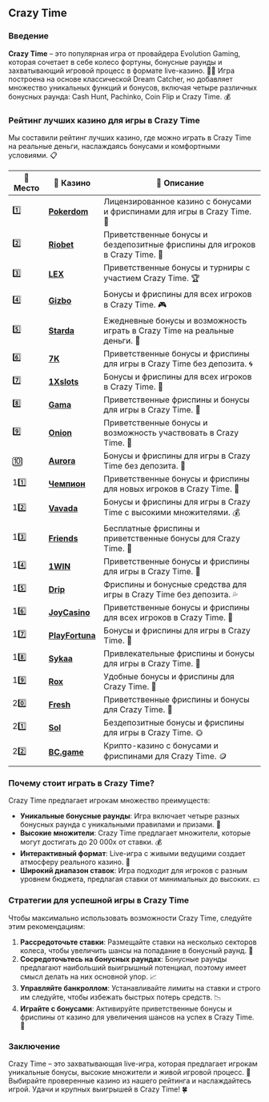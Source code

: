 ## Crazy Time

### Введение
**Crazy Time** – это популярная игра от провайдера Evolution Gaming, которая сочетает в себе колесо фортуны, бонусные раунды и захватывающий игровой процесс в формате live-казино. 🎡💎 Игра построена на основе классической Dream Catcher, но добавляет множество уникальных функций и бонусов, включая четыре различных бонусных раунда: Cash Hunt, Pachinko, Coin Flip и Crazy Time. 💰

### Рейтинг лучших казино для игры в Crazy Time
Мы составили рейтинг лучших казино, где можно играть в Crazy Time на реальные деньги, наслаждаясь бонусами и комфортными условиями. 📋

| 🥇 **Место** | 🎰 **Казино** | 💬 **Описание** |
|-------------|-------------|----------------|
| 1️⃣ | [**Pokerdom**](https://brandplay.link/4k77v2yx) | Лицензированное казино с бонусами и фриспинами для игры в Crazy Time. 🎁 |
| 2️⃣ | [**Riobet**](https://brandplay.link/7xBLTPyj) | Приветственные бонусы и бездепозитные фриспины для игроков в Crazy Time. 🤑 |
| 3️⃣ | [**LEX**](https://brandplay.link/zW4hdDFV) | Приветственные бонусы и турниры с участием Crazy Time. 🏆 |
| 4️⃣ | [**Gizbo**](https://brandplay.link/bprXw4YV) | Бонусы и фриспины для всех игроков в Crazy Time. 🎮 |
| 5️⃣ | [**Starda**](https://brandplay.link/fB7xwRFL) | Ежедневные бонусы и возможность играть в Crazy Time на реальные деньги. 🌟 |
| 6️⃣ | [**7K**](https://brandplay.link/BvQyFShp) | Приветственные бонусы и фриспины для игры в Crazy Time без депозита. 🌀 |
| 7️⃣ | [**1Xslots**](https://brandplay.link/hSB1khtr) | Бонусы и фриспины для всех игроков в Crazy Time. 🎰 |
| 8️⃣ | [**Gama**](https://brandplay.link/j6NMKsDz) | Приветственные фриспины и бонусы для игры в Crazy Time. 🧩 |
| 9️⃣ | [**Onion**](https://brandplay.link/zBGRVpQ9) | Приветственные бонусы и возможность участвовать в Crazy Time. 💎 |
| 🔟 | [**Aurora**](https://10trafic-stat2.com/click/668546556bcc6313411604bd/6766/13032/subaccount) | Бонусы и фриспины для игры в Crazy Time без депозита. 🚀 |
| 11️⃣ | [**Чемпион**](https://temon-gter.cfd/go/lRq?p80412p304504pcc44t17455) | Приветственные бонусы и фриспины для новых игроков в Crazy Time. 🥇 |
| 12️⃣ | [**Vavada**](https://vavadapartner.pro/?promo=ea5c9275-6854-4505-94fc-95ab18221945-linkb2) | Бонусы и фриспины для игры в Crazy Time с высокими множителями. 💰 |
| 13️⃣ | [**Friends**](https://gofriends.run/linkb2) | Бесплатные фриспины и приветственные бонусы для Crazy Time. 👯 |
| 14️⃣ | [**1WIN**](https://brandplay.link/smXVpBbG) | Приветственные бонусы и фриспины для игры в Crazy Time. 🎲 |
| 15️⃣ | [**Drip**](https://drp-ircp01.com/c07e6a3db) | Фриспины и бонусные средства для игры в Crazy Time без депозита. 💦 |
| 16️⃣ | [**JoyCasino**](https://rpc30.call2me.pro/?/ru/registration?apkpop=0&partner=p24970p3291217pc98f) | Приветственные бонусы и фриспины для всех игроков в Crazy Time. 🎉 |
| 17️⃣ | [**PlayFortuna**](https://fortunapromo.net/alt/playfortuna/registration?0dc4a9362a71feb7e3f165fb8e766f70) | Бонусы и фриспины для игры в Crazy Time. 💎 |
| 18️⃣ | [**Sykaa**](https://s-two-way.com/?source=linkb2&pid=30697) | Привлекательные фриспины и бонусы для игры в Crazy Time. 🌈 |
| 19️⃣ | [**Rox**](https://rox-pvwfpjgcxe.com/cb1ee18a5) | Удобные бонусы и фриспины для Crazy Time. 💸 |
| 20️⃣ | [**Fresh**](https://fresh-eumwkxwao.com/c3f7b485d) | Приветственные фриспины и бонусы для Crazy Time. 🥑 |
| 21️⃣ | [**Sol**](https://sol-mmtdzfbaco.com/cb2415bca) | Бездепозитные бонусы и фриспины для игры в Crazy Time. 🌞 |
| 22️⃣ | [**BC.game**](https://partnerbcgame.com/dcc53d441) | Крипто-казино с бонусами и фриспинами для Crazy Time. 🪙 |

### Почему стоит играть в Crazy Time?
Crazy Time предлагает игрокам множество преимуществ:

- **Уникальные бонусные раунды**: Игра включает четыре разных бонусных раунда с уникальными правилами и призами. 🎯
- **Высокие множители**: Crazy Time предлагает множители, которые могут достигать до 20 000x от ставки. 💰
- **Интерактивный формат**: Live-игра с живыми ведущими создает атмосферу реального казино. 🎡
- **Широкий диапазон ставок**: Игра подходит для игроков с разным уровнем бюджета, предлагая ставки от минимальных до высоких. 💵

### Стратегии для успешной игры в Crazy Time
Чтобы максимально использовать возможности Crazy Time, следуйте этим рекомендациям:

1. **Рассредоточьте ставки**: Размещайте ставки на несколько секторов колеса, чтобы увеличить шансы на попадание в бонусный раунд. 📜
2. **Сосредоточьтесь на бонусных раундах**: Бонусные раунды предлагают наибольший выигрышный потенциал, поэтому имеет смысл делать на них основной упор. 📈
3. **Управляйте банкроллом**: Устанавливайте лимиты на ставки и строго им следуйте, чтобы избежать быстрых потерь средств. 📉
4. **Играйте с бонусами**: Активируйте приветственные бонусы и фриспины от казино для увеличения шансов на успех в Crazy Time. 💎

### Заключение
Crazy Time – это захватывающая live-игра, которая предлагает игрокам уникальные бонусы, высокие множители и живой игровой процесс. 💸 Выбирайте проверенные казино из нашего рейтинга и наслаждайтесь игрой. Удачи и крупных выигрышей в Crazy Time! 🍀
